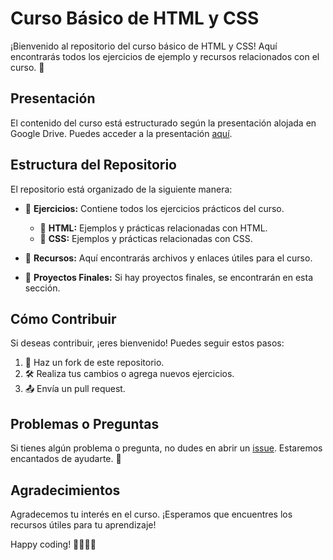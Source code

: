 # Curso Básico de HTML y CSS

¡Bienvenido al repositorio del curso básico de HTML y CSS! Aquí encontrarás todos los ejercicios de ejemplo y recursos relacionados con el curso. 🚀

## Presentación

El contenido del curso está estructurado según la presentación alojada en Google Drive. Puedes acceder a la presentación [aquí](https://docs.google.com/presentation/d/1KfPKrD9dmRxfIlOQ9hdRaeayiibZQ7jZJXq_qWlHOTA/edit?usp=sharing).

## Estructura del Repositorio

El repositorio está organizado de la siguiente manera:

- 📁 **Ejercicios:** Contiene todos los ejercicios prácticos del curso.
  - 📂 **HTML:** Ejemplos y prácticas relacionadas con HTML.
  - 📂 **CSS:** Ejemplos y prácticas relacionadas con CSS.

- 📄 **Recursos:** Aquí encontrarás archivos y enlaces útiles para el curso.

- 📄 **Proyectos Finales:** Si hay proyectos finales, se encontrarán en esta sección.

## Cómo Contribuir

Si deseas contribuir, ¡eres bienvenido! Puedes seguir estos pasos:

1. 🍴 Haz un fork de este repositorio.
2. 🛠️ Realiza tus cambios o agrega nuevos ejercicios.
3. 📤 Envía un pull request.

## Problemas o Preguntas

Si tienes algún problema o pregunta, no dudes en abrir un [issue](https://github.com/albertomozo/CURSO_HTML_CSS/issues). Estaremos encantados de ayudarte. 🤝

## Agradecimientos

Agradecemos tu interés en el curso. ¡Esperamos que encuentres los recursos útiles para tu aprendizaje!

Happy coding! 👩‍💻👨‍💻
